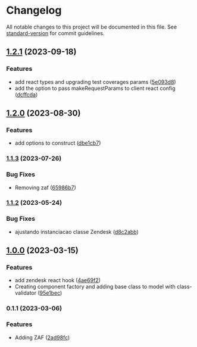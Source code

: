 # Changelog

All notable changes to this project will be documented in this file. See [standard-version](https://github.com/conventional-changelog/standard-version) for commit guidelines.

## [1.2.1](https://github.com/Coaktion/zendesk-clients-react/compare/v1.2.0...v1.3.0) (2023-09-18)


### Features

* add react types and upgrading test coverages params ([5e093d8](https://github.com/Coaktion/zendesk-clients-react/commit/5e093d802fe8d216c5cc4e23ce3453658a6bff7a))
* add the option to pass makeRequestParams to client react config ([dcffcda](https://github.com/Coaktion/zendesk-clients-react/commit/dcffcda17055f5a300a6c002ace195138702c2ab))

## [1.2.0](https://github.com/Coaktion/zendesk-clients-react/compare/v1.1.3...v1.2.0) (2023-08-30)


### Features

* add options to construct ([dbe1cb7](https://github.com/Coaktion/zendesk-clients-react/commit/dbe1cb7245fb63c1371a913eb55175ee8e3316c0))

### [1.1.3](https://github.com/Coaktion/zendesk-clients-react/compare/v1.1.2...v1.1.3) (2023-07-26)


### Bug Fixes

* Removing  zaf ([65986b7](https://github.com/Coaktion/zendesk-clients-react/commit/65986b7ccd0c7cc2acb81336085e06950d2a4a68))

### [1.1.2](https://github.com/Coaktion/zendesk-clients-react/compare/v1.1.1...v1.1.2) (2023-05-24)


### Bug Fixes

* ajustando instanciacao classe Zendesk ([d8c2abb](https://github.com/Coaktion/zendesk-clients-react/commit/d8c2abb5e49638cc171ecea1c946c4c2a5910919))

## [1.0.0](https://github.com/Coaktion/zendesk-clients-react/compare/v0.1.1...v1.0.0) (2023-03-15)

### Features

- add zendesk react hook ([4ae69f2](https://github.com/Coaktion/zendesk-clients-react/commit/4ae69f2ea149f4d5fc83408aa10e51c3df52ea8b))
- Creating component factory and adding base class to model with class-validator ([95e1bec](https://github.com/Coaktion/zendesk-clients-react/commit/95e1becf4abbf0b866db8088037448a3c27892f6))

### 0.1.1 (2023-03-06)

### Features

- Adding ZAF ([2ad98fc](https://github.com/Coaktion/zendesk-clients-react/commit/2ad98fc820b5af741b5801a74e38214783239be5))
